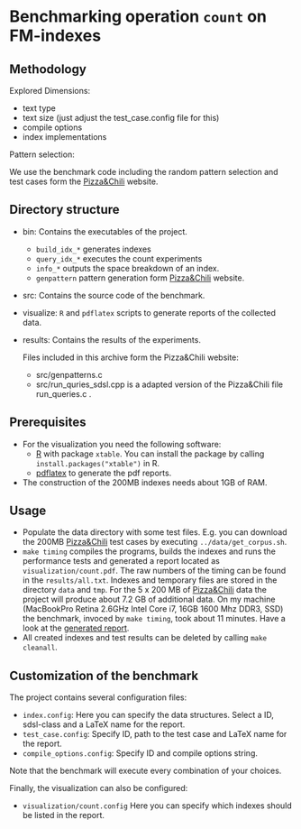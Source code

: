 # Benchmarking operation `count` on FM-indexes



## Methodology

Explored Dimensions:
  
  * text type
  * text size (just adjust the test_case.config file for this)
  * compile options
  * index implementations

Pattern selection:

We use the benchmark code including the random pattern selection
and test cases form the [Pizza&Chili][pz] website.

## Directory structure

  * bin: Contains the executables of the project.
    * `build_idx_*` generates indexes
    * `query_idx_*` executes the count experiments 
    * `info_*` outputs the space breakdown of an index.
    * `genpattern` pattern generation form [Pizza&Chili][pz] website.
  * src:  Contains the source code of the benchmark.
  * visualize: `R` and `pdflatex` scripts to generate
               reports of the collected data.
  * results: Contains the results of the experiments.

	Files included in this archive form the Pizza&Chili website:
	  * src/genpatterns.c
      * src/run_quries_sdsl.cpp is a adapted version of the
	    Pizza&Chili file run_queries.c .

## Prerequisites
  * For the visualization you need the following software:
    - [R][RPJ] with package `xtable`. You can install the
      package by calling `install.packages("xtable")` in R.
    - [pdflatex][LT] to generate the pdf reports.
  * The construction of the 200MB indexes needs about 1GB
    of RAM.
		
## Usage

 * Populate the data directory with some test files. E.g. you
   can download the 200MB [Pizza&Chili][pz] test cases by 
   executing `../data/get_corpus.sh`. 
 * `make timing`  compiles the programs, builds the indexes and
   runs the performance tests and generated a report located as
   `visualization/count.pdf`. The raw numbers of the timing
   can be found in the `results/all.txt`. 
   Indexes and temporary files are stored in the
   directory `data` and `tmp`. For the 5 x 200 MB of
   [Pizza&Chili][pz] data the project will produce about
   7.2 GB of additional data. On my machine (MacBookPro Retina
   2.6GHz Intel Core i7, 16GB 1600 Mhz DDR3, SSD) the
   benchmark, invoced by `make timing`, took about 11 minutes.
   Have a look at the [generated report][RES].
 * All created indexes and test results can be deleted
   by calling `make cleanall`.

## Customization of the benchmark
  The project contains several configuration files:
 
  * `index.config`: Here you can specify the data structures. Select a
                    ID, sdsl-class and a LaTeX name for the report.
  * `test_case.config`: Specify ID, path to the test case and LaTeX
                        name for the report.
  * `compile_options.config`: Specify ID and compile options string.

  Note that the benchmark will execute every combination of your
  choices. 

  Finally, the visualization can also be configured:

  * `visualization/count.config` Here you can specify which
  indexes should be listed in the report. 

[sdsl]: https://github.com/simongog/sdsl "sdsl"
[pz]: http://pizzachili.di.unipi.it "Pizza&Chili"
[RPJ]: http://www.r-project.org/ "R"
[LT]: http://www.tug.org/applications/pdftex/ "pdflatex"
[RES]: "https://github.com/simongog/simongog.github.com/raw/master/assets/images/count.pdf"

